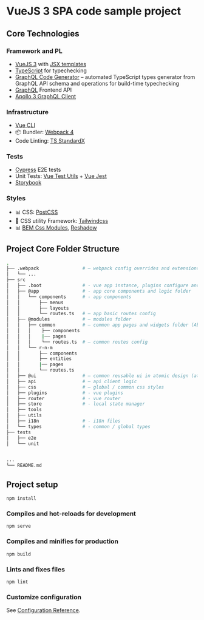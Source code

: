 # VueJS 3 SPA code sample project

## Core Technologies

### Framework and PL
- [VueJS 3](https://v3.vuejs.org/) with [JSX templates](https://www.npmjs.com/package/@vue/babel-plugin-jsx)
- [TypeScript](https://www.typescriptlang.org/) for typechecking
- [GraphQL Code Generator](https://graphql-code-generator.com/) – automated TypeScript types generator from GraphQL API schema and operations for build-time typechecking
- [GraphQL](https://graphql.org/) Frontend API
- [Apollo 3 GraphQL Client](https://www.apollographql.com/)

### Infrastructure
- [Vue CLI](https://cli.vuejs.org/)
- 📦 Bundler: [Webpack 4](https://webpack.js.org/)
- Code Linting: [TS StandardX](https://standardjs.com/)

### Tests
- [Cypress](https://www.cypress.io/) E2E tests
- Unit Tests: [Vue Test Utils](https://github.com/vuejs/vue-test-utils-next) + [Vue Jest](https://github.com/vuejs/vue-jest/tree/v3)
- [Storybook](https://storybook.js.org/)

### Styles
- :bar_chart: CSS: [PostCSS](https://postcss.org/)
- :triangular_ruler: CSS utility Framework: [Tailwindcss](https://tailwindcss.com/)
- :bar_chart: [BEM Css Modules](https://postcss.org/), [Reshadow](https://reshadow.dev/)

## Project Core Folder Structure
```bash
.
├── .webpack                # – webpack config overrides and extensions
│   └── ...
├── src
│   ├── .boot               # - vue app instance, plugins configure and boot scripts
│   ├── @app                # - app core components and logic folder
│   │   └── components      # - app components
│   │       ├── menus
│   │       ├── layouts
│   │       └── routes.ts   # – app basic routes config
│   ├── @modules            # – modules folder
│   │   ├── common          # – common app pages and widgets folder (About, Home, Contacts etc.)
│   │   │    ├── components
│   │   │    |── pages
│   │   │    └── routes.ts  # – common routes config
│   │   └── r-n-m
│   │       ├── components
│   │       ├── entities
│   │       |── pages
│   │       └── routes.ts
│   ├── @ui                 # – common reusable ui in atomic design (atoms, molecules, organisms)
│   ├── api                 # – api client logic
│   ├── css                 # – global / common css styles
│   ├── plugins             # - vue plugins
│   ├── router              # - vue router
│   ├── store               # - local state manager
│   ├── tools
│   ├── utils
│   ├── i18n                # - i18n files
│   └── types               # - common / global types
├── tests
│   ├── e2e
│   └── unit


...
└── README.md
```

## Project setup
```
npm install
```

### Compiles and hot-reloads for development
```
npm serve
```

### Compiles and minifies for production
```
npm build
```

### Lints and fixes files
```
npm lint
```

### Customize configuration
See [Configuration Reference](https://cli.vuejs.org/config/).
